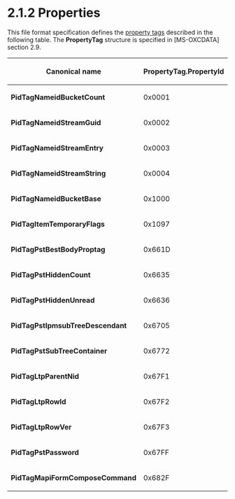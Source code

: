 <html dir="LTR" xmlns:mshelp="http://msdn.microsoft.com/mshelp" xmlns:ddue="http://ddue.schemas.microsoft.com/authoring/2003/5" xmlns:xlink="http://www.w3.org/1999/xlink" xmlns:tool="http://www.microsoft.com/tooltip">
    <head>
        <meta http-equiv="Content-Type" content="text/html; CHARSET=utf-8"></meta>
        <meta name="save" content="history"></meta>
        <title>2.1.2 Properties</title>
        <xml>
            <mshelp:toctitle title="2.1.2 Properties"></mshelp:toctitle>
            <mshelp:rltitle title="[MS-PST]: Properties"></mshelp:rltitle>
            <mshelp:keyword index="A" term="1b8e3307-c8ea-4885-8fc8-9db4c34f8048"></mshelp:keyword>
            <mshelp:attr name="DCSext.ContentType" value="open specification"></mshelp:attr>
            <mshelp:attr name="AssetID" value="1b8e3307-c8ea-4885-8fc8-9db4c34f8048"></mshelp:attr>
            <mshelp:attr name="TopicType" value="kbRef"></mshelp:attr>
            <mshelp:attr name="DCSext.Title" value="[MS-PST]: Properties" />
        </xml>
    </head>
    <body>
        <div id="header">
            <h1 class="heading">2.1.2 Properties</h1>
        </div>
        <div id="mainSection">
            <div id="mainBody">
                <div id="allHistory" class="saveHistory"></div>
                <div id="sectionSection0" class="section" name="collapseableSection">
                    

<p>This file format specification defines the <a href="08220cc9-69b1-4072-a2e7-2a0ff201d505.md#gt_550ffe03-4145-49d1-8370-a9906b00452c">property tags</a> described in
the following table. The <b>PropertyTag</b> structure is specified in <mshelp:link keywords="1afa0cd9-b1a0-4520-b623-bf15030af5d8" tabindex="0">[MS-OXCDATA]</mshelp:link>
section <mshelp:link keywords="4b48670f-f600-4fcb-9b27-fedee9773a8a" tabindex="0">2.9</mshelp:link>.</p>

<table>
 <thead>
  <tr>
   <th>
   <p>Canonical name</p>
   </th>
   <th>
   <p>PropertyTag.PropertyId</p>
   </th>
   <th>
   <p>PropertyTag.PropertyType</p>
   </th>
  </tr>
 </thead>
 <tr>
  <td>
  <p><b>PidTagNameidBucketCount</b></p>
  </td>
  <td>
  <p>0x0001</p>
  </td>
  <td>
  <p><b>PtypInteger32</b></p>
  </td>
 </tr>
 <tr>
  <td>
  <p><b>PidTagNameidStreamGuid</b></p>
  </td>
  <td>
  <p>0x0002</p>
  </td>
  <td>
  <p><b>PtypBinary</b></p>
  </td>
 </tr>
 <tr>
  <td>
  <p><b>PidTagNameidStreamEntry</b></p>
  </td>
  <td>
  <p>0x0003</p>
  </td>
  <td>
  <p><b>PtypBinary</b></p>
  </td>
 </tr>
 <tr>
  <td>
  <p><b>PidTagNameidStreamString</b></p>
  </td>
  <td>
  <p>0x0004</p>
  </td>
  <td>
  <p><b>PtypBinary</b></p>
  </td>
 </tr>
 <tr>
  <td>
  <p><b>PidTagNameidBucketBase</b></p>
  </td>
  <td>
  <p>0x1000</p>
  </td>
  <td>
  <p><b>PtypBinary</b></p>
  </td>
 </tr>
 <tr>
  <td>
  <p><b>PidTagItemTemporaryFlags</b></p>
  </td>
  <td>
  <p>0x1097</p>
  </td>
  <td>
  <p><b>PtypInteger32</b></p>
  </td>
 </tr>
 <tr>
  <td>
  <p><b>PidTagPstBestBodyProptag</b></p>
  </td>
  <td>
  <p>0x661D</p>
  </td>
  <td>
  <p><b>PtypInteger32</b></p>
  </td>
 </tr>
 <tr>
  <td>
  <p><b>PidTagPstHiddenCount</b></p>
  </td>
  <td>
  <p>0x6635</p>
  </td>
  <td>
  <p><b>PtypInteger32</b></p>
  </td>
 </tr>
 <tr>
  <td>
  <p><b>PidTagPstHiddenUnread</b></p>
  </td>
  <td>
  <p>0x6636</p>
  </td>
  <td>
  <p><b>PtypInteger32</b></p>
  </td>
 </tr>
 <tr>
  <td>
  <p><b>PidTagPstIpmsubTreeDescendant</b></p>
  </td>
  <td>
  <p>0x6705</p>
  </td>
  <td>
  <p><b>PtypBoolean</b></p>
  </td>
 </tr>
 <tr>
  <td>
  <p><b>PidTagPstSubTreeContainer</b></p>
  </td>
  <td>
  <p>0x6772</p>
  </td>
  <td>
  <p><b>PtypInteger32</b></p>
  </td>
 </tr>
 <tr>
  <td>
  <p><b>PidTagLtpParentNid</b></p>
  </td>
  <td>
  <p>0x67F1</p>
  </td>
  <td>
  <p><b>PtypInteger32</b></p>
  </td>
 </tr>
 <tr>
  <td>
  <p><b>PidTagLtpRowId</b></p>
  </td>
  <td>
  <p>0x67F2</p>
  </td>
  <td>
  <p><b>PtypInteger32</b></p>
  </td>
 </tr>
 <tr>
  <td>
  <p><b>PidTagLtpRowVer</b></p>
  </td>
  <td>
  <p>0x67F3</p>
  </td>
  <td>
  <p><b>PtypInteger32</b></p>
  </td>
 </tr>
 <tr>
  <td>
  <p><b>PidTagPstPassword</b></p>
  </td>
  <td>
  <p>0x67FF</p>
  </td>
  <td>
  <p><b>PtypInteger32</b></p>
  </td>
 </tr>
 <tr>
  <td>
  <p><b>PidTagMapiFormComposeCommand</b></p>
  </td>
  <td>
  <p>0x682F</p>
  </td>
  <td>
  <p><b>PtypString</b></p>
  </td>
 </tr>
</table>

<p> </p>
                </div>
            </div>
        </div>
    </body>
</html>